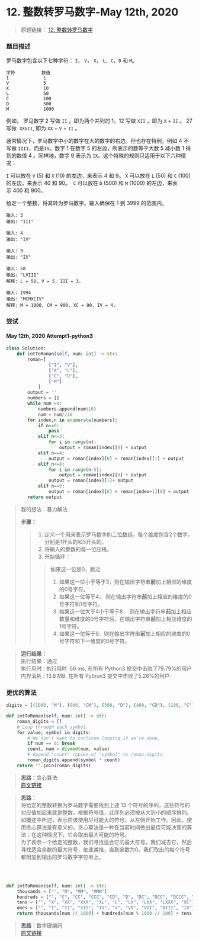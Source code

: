 # 12. 整数转罗马数字-May 12th, 2020

> 原题链接： [12. 整数转罗马数字](https://leetcode-cn.com/problems/integer-to-roman/)

### 题目描述

罗马数字包含以下七种字符： `I`， `V`， `X`， `L`，`C`，`D` 和 `M`。

```
字符          数值
I             1
V             5
X             10
L             50
C             100
D             500
M             1000
```
例如， 罗马数字 2 写做 `II` ，即为两个并列的 1。12 写做 `XII` ，即为 `X` + `II` 。 27 写做  `XXVII`, 即为 `XX` + `V` + `II` 。

通常情况下，罗马数字中小的数字在大的数字的右边。但也存在特例，例如 4 不写做 `IIII`，而是`IV`。数字 1 在数字 5 的左边，所表示的数等于大数 5 减小数 1 得到的数值 4 。同样地，数字 9 表示为 `IX`。这个特殊的规则只适用于以下六种情况：

`I` 可以放在 `V` (5) 和 `X` (10) 的左边，来表示 4 和 9。
`X` 可以放在 `L` (50) 和 `C` (100) 的左边，来表示 40 和 90。 
`C` 可以放在 `D` (500) 和 `M` (1000) 的左边，来表示 400 和 900。  

给定一个整数，将其转为罗马数字。输入确保在 1 到 3999 的范围内。

```
输入: 3
输出: "III"
```
```
输入: 4
输出: "IV"
```
```
输入: 9
输出: "IX"
```
```
输入: 58
输出: "LVIII"
解释: L = 50, V = 5, III = 3.
```
```
输入: 1994
输出: "MCMXCIV"
解释: M = 1000, CM = 900, XC = 90, IV = 4.
```



### 尝试

#### May 12th, 2020 Attempt1-python3

```python
class Solution:
    def intToRoman(self, num: int) -> str:
        roman=[
                ["I", "V"],
                ["X", "L"],
                ["C", "D"],
                ["M"]
            ]
        output = ''
        numbers = []
        while num >0:
            numbers.append(num%10)
            num = num//10
        for index,n in enumerate(numbers):
            if n==0:
                pass
            elif n<=3:
                for i in range(n):
                    output = roman[index][0] + output 
            elif n==4:
                output = roman[index][0] + roman[index][1] + output  
            elif n<=8:
                for i in range(n-5):
                    output = roman[index][0] + output 
                output = roman[index][1]+ output 
            elif n==9:
                output = roman[index][0] + roman[index+1][0] + output
        return output
```

> 我的想法：暴力解法
>
> **步骤：** 
> > 1. 定义一个用来表示罗马数字的二位数组，每个维度包含2个数字，分别是1开头的和5开头的。
> > 2. 将输入的整数的每一位压栈。
> > 3. 开始循环：
> > > 如果这一位是0，跳过
> > > 1. 如果这一位小于等于3，则在输出字符串**前**加上相应的维度的0号字符。
> > > 2. 如果这一位等于4， 则在输出字符串**前**加上相应的维度的0号字符和1号字符。
> > > 3. 如果这一位大于4小于等于8， 则在输出字符串**前**加上相应数量和维度的0号字符后，在输出字符串**前**加上相应维度的1号字符。
> > > 4. 如果这一位等于9，则在输出字符串**前**加上相应的维度的0号字符和下一维度的0号字符。

> **运行结果：**   
> 执行结果：通过   
> 执行用时 : 执行用时 :56 ms, 在所有 Python3 提交中击败了79.79%的用户   
> 内存消耗 : 13.8 MB, 在所有 Python3 提交中击败了5.26%的用户


### 更优的算法

```python
digits = [(1000, "M"), (900, "CM"), (500, "D"), (400, "CD"), (100, "C"),(90, "XC"), (50, "L"), (40, "XL"), (10, "X"), (9, "IX"), (5, "V"), (4, "IV"), (1, "I")]

def intToRoman(self, num: int) -> str:
    roman_digits = []
    # Loop through each symbol.
    for value, symbol in digits:
        # We don't want to continue looping if we're done.
        if num == 0: break
        count, num = divmod(num, value)
        # Append "count" copies of "symbol" to roman_digits.
        roman_digits.append(symbol * count)
    return "".join(roman_digits)
```


> **思路**：贪心算法  
> [原文链接](https://leetcode-cn.com/problems/string-to-integer-atoi/comments/)

> **思路：**   
> 将给定的整数转换为罗马数字需要找到上述 13 个符号的序列，这些符号的对应值加起来就是整数。根据符号值，此序列必须按从大到小的顺序排列。如概述中所述，表示应该使用尽可能大的符号，从左侧开始工作。因此，使用贪心算法是有意义的。贪心算法是一种在当前时间做出最佳可能决策的算法；在这种情况下，它会取出最大可能的符号。  
> 为了表示一个给定的整数，我们寻找适合它的最大符号。我们减去它，然后寻找适合余数的最大符号，依此类推，直到余数为0。我们取出的每个符号都附加到输出的罗马数字字符串上。

<br> 
<br> 

```python
def intToRoman(self, num: int) -> str:
    thousands = ["", "M", "MM", "MMM"]
    hundreds = ["", "C", "CC", "CCC", "CD", "D", "DC", "DCC", "DCCC", "CM"]
    tens = ["", "X", "XX", "XXX", "XL", "L", "LX", "LXX", "LXXX", "XC"]
    ones = ["", "I", "II", "III", "IV", "V", "VI", "VII", "VIII", "IX"]
    return thousands[num // 1000] + hundreds[num % 1000 // 100] + tens[num % 100 // 10] + ones[num % 10]
```
> **思路**：数字硬编码  
> [原文链接](https://leetcode-cn.com/problems/string-to-integer-atoi/comments/)